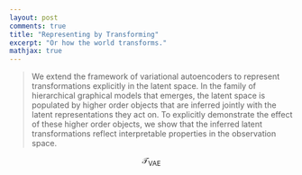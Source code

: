 ```yaml
---
layout: post
comments: true
title: "Representing by Transforming"
excerpt: "Or how the world transforms."
mathjax: true
---
```




> We extend the framework of variational autoencoders to represent transformations explicitly in the latent space. In the family of hierarchical graphical models that emerges, the latent space is populated by higher order objects that are inferred jointly with the latent representations they act on. To explicitly demonstrate the effect of these higher order objects, we show that the inferred latent transformations reflect interpretable properties in the observation space.
>

$$\mathcal{T}_{\mathrm{VAE}}$$

